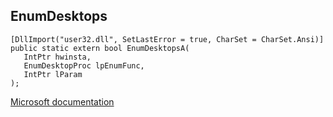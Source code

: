 ## EnumDesktops

```
[DllImport("user32.dll", SetLastError = true, CharSet = CharSet.Ansi)]
public static extern bool EnumDesktopsA(
   IntPtr hwinsta,
   EnumDesktopProc lpEnumFunc,
   IntPtr lParam
);
```

[Microsoft documentation](https://docs.microsoft.com/en-us/windows/win32/api/winuser/nf-winuser-enumdesktopsa)
